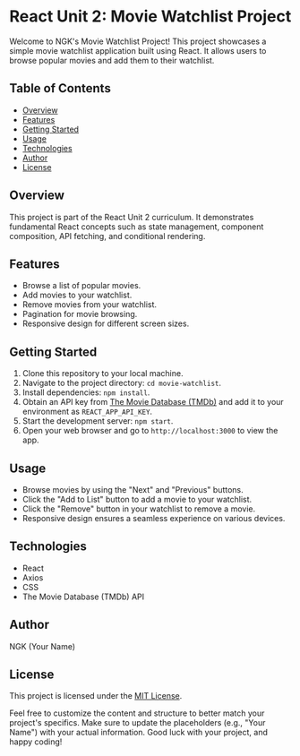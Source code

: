 # React Unit 2: Movie Watchlist Project

Welcome to NGK's Movie Watchlist Project! This project showcases a simple movie watchlist application built using React. It allows users to browse popular movies and add them to their watchlist.

## Table of Contents

- [Overview](#overview)
- [Features](#features)
- [Getting Started](#getting-started)
- [Usage](#usage)
- [Technologies](#technologies)
- [Author](#author)
- [License](#license)

## Overview

This project is part of the React Unit 2 curriculum. It demonstrates fundamental React concepts such as state management, component composition, API fetching, and conditional rendering.

## Features

- Browse a list of popular movies.
- Add movies to your watchlist.
- Remove movies from your watchlist.
- Pagination for movie browsing.
- Responsive design for different screen sizes.

## Getting Started

1. Clone this repository to your local machine.
2. Navigate to the project directory: `cd movie-watchlist`.
3. Install dependencies: `npm install`.
4. Obtain an API key from [The Movie Database (TMDb)](https://www.themoviedb.org/documentation/api) and add it to your environment as `REACT_APP_API_KEY`.
5. Start the development server: `npm start`.
6. Open your web browser and go to `http://localhost:3000` to view the app.

## Usage

- Browse movies by using the "Next" and "Previous" buttons.
- Click the "Add to List" button to add a movie to your watchlist.
- Click the "Remove" button in your watchlist to remove a movie.
- Responsive design ensures a seamless experience on various devices.

## Technologies

- React
- Axios
- CSS
- The Movie Database (TMDb) API

## Author

NGK (Your Name)

## License

This project is licensed under the [MIT License](LICENSE).

Feel free to customize the content and structure to better match your project's specifics. Make sure to update the placeholders (e.g., "Your Name") with your actual information. Good luck with your project, and happy coding!